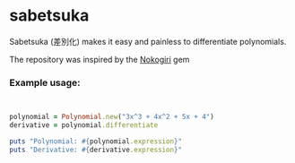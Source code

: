 # sabetsuka

Sabetsuka (差別化) makes it easy and painless to differentiate polynomials. 

The repository was inspired by the [Nokogiri](https://github.com/sparklemotion/nokogiri) gem 

### Example usage:

```ruby


polynomial = Polynomial.new("3x^3 + 4x^2 + 5x + 4")
derivative = polynomial.differentiate

puts "Polynomial: #{polynomial.expression}"
puts "Derivative: #{derivative.expression}"
```
